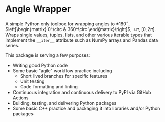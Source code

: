 # Angle Wrapper

A simple Python only toolbox for wrapping angles to $\pm180^\circ$, $left[\begin{matrix} 0^\circ & 360^\circ \end{matrix}\right]$, $\pm\pi$, $[0, 2\pi]$. Wraps single values, tuples, lists, and other various iterable types that implement the `__iter__` attribute such as NumPy arrays and Pandas data series.

This package is serving a few purposes:

* Writing good Python code
* Some basic "agile" workflow practice including
  * Short lived branches for specific features
  * Unit testing
  * Code formatting and linting
* Continuous integration and continuous delivery to PyPI via GitHub Actions
* Building, testing, and delivering Python packages
* Some basic C++ practice and packaging it into libraries and/or Python packages 